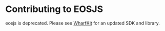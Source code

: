 # Contributing to EOSJS

eosjs is deprecated. Please see [WharfKit](https://github.com/wharfkit/) for an updated SDK and library.